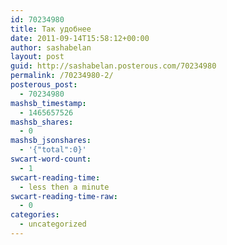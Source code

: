 ```yaml
---
id: 70234980
title: Так удобнее
date: 2011-09-14T15:58:12+00:00
author: sashabelan
layout: post
guid: http://sashabelan.posterous.com/70234980
permalink: /70234980-2/
posterous_post:
  - 70234980
mashsb_timestamp:
  - 1465657526
mashsb_shares:
  - 0
mashsb_jsonshares:
  - '{"total":0}'
swcart-word-count:
  - 1
swcart-reading-time:
  - less then a minute
swcart-reading-time-raw:
  - 0
categories:
  - uncategorized
---
```

[](http://instagr.am/p/NEKUb/)